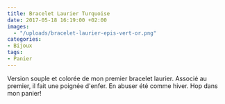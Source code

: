 ```yaml
---
title: Bracelet Laurier Turquoise
date: 2017-05-18 16:19:00 +02:00
images:
  - "/uploads/bracelet-laurier-epis-vert-or.png"
categories:
- Bijoux
tags:
- Panier
---
```


Version souple et colorée de mon premier bracelet laurier. Associé au premier, il fait une poignée d'enfer. En abuser été comme hiver. Hop dans mon panier!
